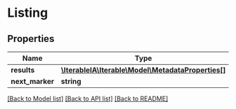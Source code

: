 # Listing

## Properties
Name | Type | Description | Notes
------------ | ------------- | ------------- | -------------
**results** | [**\IterableIA\Iterable\Model\MetadataProperties[]**](MetadataProperties.md) |  | 
**next_marker** | **string** |  | [optional] 

[[Back to Model list]](../../README.md#documentation-for-models) [[Back to API list]](../../README.md#documentation-for-api-endpoints) [[Back to README]](../../README.md)

